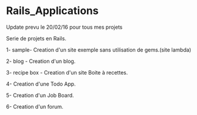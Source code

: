 # Rails_Applications

Update prevu le 20/02/16 pour tous mes projets


Serie de projets en Rails.

1- sample- Creation d'un site exemple sans utilisation de gems.(site lambda)

2- blog - Creation d'un blog.

3- recipe box - Creation d'un site Boite à recettes.

4- Creation d'une Todo App.

5- Creation d'un Job Board.

6- Creation d'un forum.



